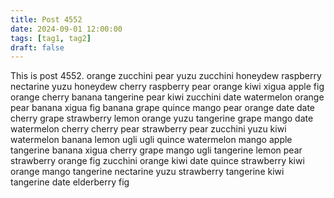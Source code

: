 ```yaml
---
title: Post 4552
date: 2024-09-01 12:00:00
tags: [tag1, tag2]
draft: false
---
```

This is post 4552.
orange
zucchini
pear
yuzu
zucchini
honeydew
raspberry
nectarine
yuzu
honeydew
cherry
raspberry
pear
orange
kiwi
xigua
apple
fig
orange
cherry
banana
tangerine
pear
kiwi
zucchini
date
watermelon
orange
pear
banana
xigua
fig
banana
grape
quince
mango
pear
orange
date
date
cherry
grape
strawberry
lemon
orange
yuzu
tangerine
grape
mango
date
watermelon
cherry
cherry
pear
strawberry
pear
zucchini
yuzu
kiwi
watermelon
banana
lemon
ugli
ugli
quince
watermelon
mango
apple
tangerine
banana
xigua
cherry
grape
mango
ugli
tangerine
lemon
pear
strawberry
orange
fig
zucchini
orange
kiwi
date
quince
strawberry
kiwi
orange
mango
tangerine
nectarine
yuzu
strawberry
tangerine
kiwi
tangerine
date
elderberry
fig
